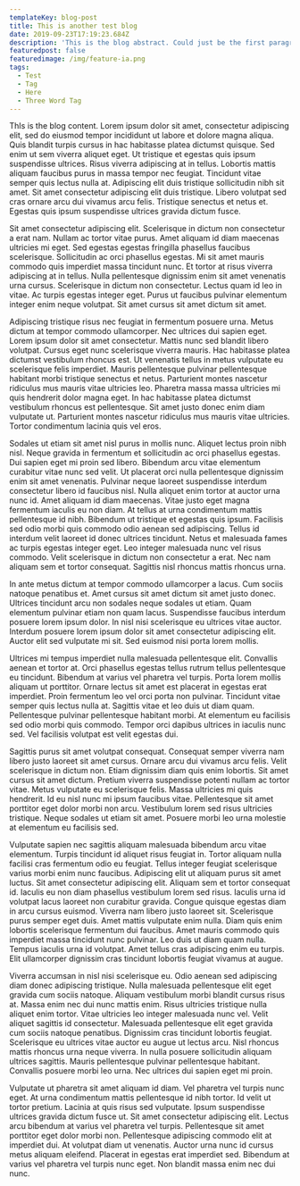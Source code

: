 ```yaml
---
templateKey: blog-post
title: This is another test blog
date: 2019-09-23T17:19:23.684Z
description: 'This is the blog abstract. Could just be the first paragraph of the piece. '
featuredpost: false
featuredimage: /img/feature-ia.png
tags:
  - Test
  - Tag
  - Here
  - Three Word Tag
---
```

ThIs is the blog content. Lorem ipsum dolor sit amet, consectetur adipiscing elit, sed do eiusmod tempor incididunt ut labore et dolore magna aliqua. Quis blandit turpis cursus in hac habitasse platea dictumst quisque. Sed enim ut sem viverra aliquet eget. Ut tristique et egestas quis ipsum suspendisse ultrices. Risus viverra adipiscing at in tellus. Lobortis mattis aliquam faucibus purus in massa tempor nec feugiat. Tincidunt vitae semper quis lectus nulla at. Adipiscing elit duis tristique sollicitudin nibh sit amet. Sit amet consectetur adipiscing elit duis tristique. Libero volutpat sed cras ornare arcu dui vivamus arcu felis. Tristique senectus et netus et. Egestas quis ipsum suspendisse ultrices gravida dictum fusce.

Sit amet consectetur adipiscing elit. Scelerisque in dictum non consectetur a erat nam. Nullam ac tortor vitae purus. Amet aliquam id diam maecenas ultricies mi eget. Sed egestas egestas fringilla phasellus faucibus scelerisque. Sollicitudin ac orci phasellus egestas. Mi sit amet mauris commodo quis imperdiet massa tincidunt nunc. Et tortor at risus viverra adipiscing at in tellus. Nulla pellentesque dignissim enim sit amet venenatis urna cursus. Scelerisque in dictum non consectetur. Lectus quam id leo in vitae. Ac turpis egestas integer eget. Purus ut faucibus pulvinar elementum integer enim neque volutpat. Sit amet cursus sit amet dictum sit amet.

Adipiscing tristique risus nec feugiat in fermentum posuere urna. Metus dictum at tempor commodo ullamcorper. Nec ultrices dui sapien eget. Lorem ipsum dolor sit amet consectetur. Mattis nunc sed blandit libero volutpat. Cursus eget nunc scelerisque viverra mauris. Hac habitasse platea dictumst vestibulum rhoncus est. Ut venenatis tellus in metus vulputate eu scelerisque felis imperdiet. Mauris pellentesque pulvinar pellentesque habitant morbi tristique senectus et netus. Parturient montes nascetur ridiculus mus mauris vitae ultricies leo. Pharetra massa massa ultricies mi quis hendrerit dolor magna eget. In hac habitasse platea dictumst vestibulum rhoncus est pellentesque. Sit amet justo donec enim diam vulputate ut. Parturient montes nascetur ridiculus mus mauris vitae ultricies. Tortor condimentum lacinia quis vel eros.

Sodales ut etiam sit amet nisl purus in mollis nunc. Aliquet lectus proin nibh nisl. Neque gravida in fermentum et sollicitudin ac orci phasellus egestas. Dui sapien eget mi proin sed libero. Bibendum arcu vitae elementum curabitur vitae nunc sed velit. Ut placerat orci nulla pellentesque dignissim enim sit amet venenatis. Pulvinar neque laoreet suspendisse interdum consectetur libero id faucibus nisl. Nulla aliquet enim tortor at auctor urna nunc id. Amet aliquam id diam maecenas. Vitae justo eget magna fermentum iaculis eu non diam. At tellus at urna condimentum mattis pellentesque id nibh. Bibendum ut tristique et egestas quis ipsum. Facilisis sed odio morbi quis commodo odio aenean sed adipiscing. Tellus id interdum velit laoreet id donec ultrices tincidunt. Netus et malesuada fames ac turpis egestas integer eget. Leo integer malesuada nunc vel risus commodo. Velit scelerisque in dictum non consectetur a erat. Nec nam aliquam sem et tortor consequat. Sagittis nisl rhoncus mattis rhoncus urna.

In ante metus dictum at tempor commodo ullamcorper a lacus. Cum sociis natoque penatibus et. Amet cursus sit amet dictum sit amet justo donec. Ultrices tincidunt arcu non sodales neque sodales ut etiam. Quam elementum pulvinar etiam non quam lacus. Suspendisse faucibus interdum posuere lorem ipsum dolor. In nisl nisi scelerisque eu ultrices vitae auctor. Interdum posuere lorem ipsum dolor sit amet consectetur adipiscing elit. Auctor elit sed vulputate mi sit. Sed euismod nisi porta lorem mollis.

Ultrices mi tempus imperdiet nulla malesuada pellentesque elit. Convallis aenean et tortor at. Orci phasellus egestas tellus rutrum tellus pellentesque eu tincidunt. Bibendum at varius vel pharetra vel turpis. Porta lorem mollis aliquam ut porttitor. Ornare lectus sit amet est placerat in egestas erat imperdiet. Proin fermentum leo vel orci porta non pulvinar. Tincidunt vitae semper quis lectus nulla at. Sagittis vitae et leo duis ut diam quam. Pellentesque pulvinar pellentesque habitant morbi. At elementum eu facilisis sed odio morbi quis commodo. Tempor orci dapibus ultrices in iaculis nunc sed. Vel facilisis volutpat est velit egestas dui.

Sagittis purus sit amet volutpat consequat. Consequat semper viverra nam libero justo laoreet sit amet cursus. Ornare arcu dui vivamus arcu felis. Velit scelerisque in dictum non. Etiam dignissim diam quis enim lobortis. Sit amet cursus sit amet dictum. Pretium viverra suspendisse potenti nullam ac tortor vitae. Metus vulputate eu scelerisque felis. Massa ultricies mi quis hendrerit. Id eu nisl nunc mi ipsum faucibus vitae. Pellentesque sit amet porttitor eget dolor morbi non arcu. Vestibulum lorem sed risus ultricies tristique. Neque sodales ut etiam sit amet. Posuere morbi leo urna molestie at elementum eu facilisis sed.

Vulputate sapien nec sagittis aliquam malesuada bibendum arcu vitae elementum. Turpis tincidunt id aliquet risus feugiat in. Tortor aliquam nulla facilisi cras fermentum odio eu feugiat. Tellus integer feugiat scelerisque varius morbi enim nunc faucibus. Adipiscing elit ut aliquam purus sit amet luctus. Sit amet consectetur adipiscing elit. Aliquam sem et tortor consequat id. Iaculis eu non diam phasellus vestibulum lorem sed risus. Iaculis urna id volutpat lacus laoreet non curabitur gravida. Congue quisque egestas diam in arcu cursus euismod. Viverra nam libero justo laoreet sit. Scelerisque purus semper eget duis. Amet mattis vulputate enim nulla. Diam quis enim lobortis scelerisque fermentum dui faucibus. Amet mauris commodo quis imperdiet massa tincidunt nunc pulvinar. Leo duis ut diam quam nulla. Tempus iaculis urna id volutpat. Amet tellus cras adipiscing enim eu turpis. Elit ullamcorper dignissim cras tincidunt lobortis feugiat vivamus at augue.

Viverra accumsan in nisl nisi scelerisque eu. Odio aenean sed adipiscing diam donec adipiscing tristique. Nulla malesuada pellentesque elit eget gravida cum sociis natoque. Aliquam vestibulum morbi blandit cursus risus at. Massa enim nec dui nunc mattis enim. Risus ultricies tristique nulla aliquet enim tortor. Vitae ultricies leo integer malesuada nunc vel. Velit aliquet sagittis id consectetur. Malesuada pellentesque elit eget gravida cum sociis natoque penatibus. Dignissim cras tincidunt lobortis feugiat. Scelerisque eu ultrices vitae auctor eu augue ut lectus arcu. Nisl rhoncus mattis rhoncus urna neque viverra. In nulla posuere sollicitudin aliquam ultrices sagittis. Mauris pellentesque pulvinar pellentesque habitant. Convallis posuere morbi leo urna. Nec ultrices dui sapien eget mi proin.

Vulputate ut pharetra sit amet aliquam id diam. Vel pharetra vel turpis nunc eget. At urna condimentum mattis pellentesque id nibh tortor. Id velit ut tortor pretium. Lacinia at quis risus sed vulputate. Ipsum suspendisse ultrices gravida dictum fusce ut. Sit amet consectetur adipiscing elit. Lectus arcu bibendum at varius vel pharetra vel turpis. Pellentesque sit amet porttitor eget dolor morbi non. Pellentesque adipiscing commodo elit at imperdiet dui. At volutpat diam ut venenatis. Auctor urna nunc id cursus metus aliquam eleifend. Placerat in egestas erat imperdiet sed. Bibendum at varius vel pharetra vel turpis nunc eget. Non blandit massa enim nec dui nunc.
